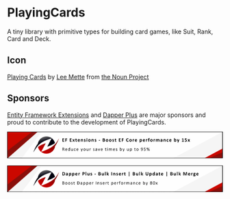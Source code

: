 # PlayingCards

A tiny library with primitive types for building card games, like Suit, Rank, Card and Deck.

## Icon

[Playing Cards](https://thenounproject.com/term/playing-cards/15602/) by [Lee Mette](https://thenounproject.com/leemette/) from [the Noun Project](https://thenounproject.com)

## Sponsors

[Entity Framework Extensions](https://entityframework-extensions.net/?utm_source=khellang&utm_medium=PlayingCards) and [Dapper Plus](https://dapper-plus.net/?utm_source=khellang&utm_medium=PlayingCards) are major sponsors and proud to contribute to the development of PlayingCards.

[![Entity Framework Extensions](https://raw.githubusercontent.com/khellang/khellang/refs/heads/master/.github/entity-framework-extensions-sponsor.png)](https://entityframework-extensions.net/bulk-insert?utm_source=khellang&utm_medium=PlayingCards)

[![Dapper Plus](https://raw.githubusercontent.com/khellang/khellang/refs/heads/master/.github/dapper-plus-sponsor.png)](https://dapper-plus.net/bulk-insert?utm_source=khellang&utm_medium=PlayingCards)
